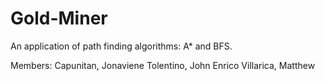 # Gold-Miner

An application of path finding algorithms: A* and BFS.

Members:
Capunitan, Jonaviene 
Tolentino, John Enrico
Villarica, Matthew 
